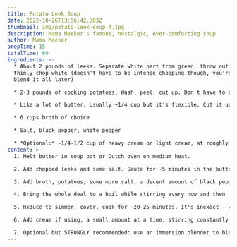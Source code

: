 ```yaml
---
title: Potato Leek Soup
date: 2022-10-26T13:56:42.303Z
thumbnail: img/potato-leek-soup-4.jpg
description: Mama Meeker's famous, nostalgic, ever-comforting soup
author: Mama Meeker
prepTime: 15
totalTime: 60
ingredients: >-
  * About 2 pounds of leeks. Separate white part from green, throw out green,
  thinly chop white (doesn't have to be intense chopping though, you're gonna
  blend it all later)

  * 2-3 pounds of cooking potatoes. Wash, peel, cut up. Don't have to be tiny, just small enough to boil

  * Like a lot of butter. Usually ~1/4 cup but it's flexible. Cut it up into some smaller cubes so it's easier to melt later

  * 6 cups broth of choice

  * Salt, black pepper, white pepper

  * *Optional:* ~1/4-1/2 cup of heavy cream or light cream, at roughly room temp
content: >-
  1. Melt butter in soup pot or Dutch oven on medium heat.

  2. Add chopped leeks and some salt. Sauté for ~5 minutes in the butter til they start to go translucent

  3. Add broth, potatoes, some more salt, a decent amount of black pepper, a small amount of white pepper

  4. Bring the whole deal to a boil while stirring every now and then

  5. Reduce to simmer, cover, cook for ~20-25 minutes. It's inexact - your main goal is everything gets mushy and cooks together

  6. Add cream if using, a small amount at a time, stirring constantly so that it blends in without curdling

  7. Optional but STRONGLY recommended: use an immersion blender to blend the whole deal into one perfect thick blended soup
---
```

